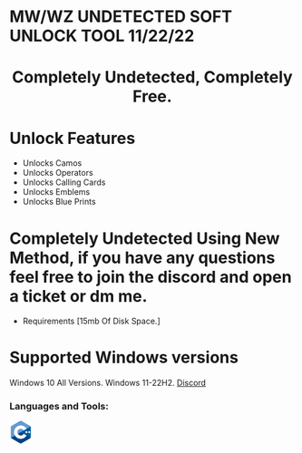 # MW/WZ UNDETECTED SOFT UNLOCK TOOL 11/22/22
<h1 align="center"> Completely Undetected, Completely Free.</h1>

 # Unlock Features
-  Unlocks Camos
-  Unlocks Operators
-  Unlocks Calling Cards
-  Unlocks Emblems
-  Unlocks Blue Prints

# Completely Undetected Using New Method, if you have any questions feel free to join the discord and open a ticket or dm me.

- Requirements [15mb Of Disk Space.]
 # Supported Windows versions
 Windows 10 All Versions.
 Windows 11-22H2.
 [Discord](https://discord.gg/Fs6vKCDyhA)

<p align="left">
</p>

<h3 align="left">Languages and Tools:</h3>
<p align="left"> <a href="https://www.w3schools.com/cpp/" target="_blank" rel="noreferrer"> <img src="https://raw.githubusercontent.com/devicons/devicon/master/icons/cplusplus/cplusplus-original.svg" alt="cplusplus" width="40" height="40"/> </a> </p>

